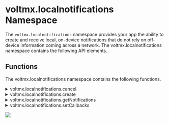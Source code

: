                             


voltmx.localnotifications Namespace
=================================

The `voltmx.localnotifications` namespace provides your app the ability to create and receive local, on-device notifications that do not rely on off-device information coming across a network. The voltmx.localnotifications namespace contains the following API elements. 

Functions
---------

The voltmx.localnotifications namespace contains the following functions.


<details close markdown="block"><summary>voltmx.localnotifications.cancel</summary>

* * *

Cancels the specified notifications.

<b>Syntax</b>

`voltmx.localnotifications.cancel(notificationId)`

<b>Input Parameters</b>

| Parameter | Description |
| --- | --- |
| notificationId | An array of notification IDs that selects the notifications to cancel. |

<b>Example</b>

```
/*************************************************************************************
* Function:cancelLocalnotifications()
* Description: function is used to cancel local notifications.
* Author: VoltMX
*************************************************************************************/
function cancelLocalnotifications(){
    notificationIdArray = [];
    notificationIdArray.push("01");
    voltmx.localnotifications.cancel(notificationIdArray);
 }
```

<b>Return Values</b>

None

<b>Platform Availability</b>

Available on iOS and Android platforms.

* * *

</details>
<details close markdown="block"><summary>voltmx.localnotifications.create</summary>

* * *

Creates a local notification.  

<blockquote>
    <em><b>Note: </b></em>
    <ul>      
        <li>For Android if the target SDK version is 33 and higher, below media permission is required in tags section under Application tags attributes inside android project settings to get the notifications.<br> 
        <code> &lt;uses-permission android:name="android.permission.POST_NOTIFICATIONS"/&gt;</code>
        </li>
    </ul>
</blockquote>  



<b>Syntax</b>

```
voltmx.localnotifications.create(  
    notificationId,  
    datetime,  
    message,  
    title,  
    categoryId,  
    pspConfig)
```

<b>Input Parameters</b>

| Parameter | Description |
| --- | --- |
| notificationId | A string that specifies a unique ID for the notification. |
| datetime | A string that specifies the date and time when the notification must be triggered. Must follow the [unicode date, time, and Timezone](http://unicode.org/reports/tr35/tr35-6.html#Date_Format_Patterns) pattern. |
| message | A string that specifies the message for the notification. |
| title | A string that specifies the title for the notification. |
| categoryId | A string that specifies the category ID to associate this local notification with, or null in case no actions are to be displayed. |
| pspConfig | An optional JavaScript object containing key-value pairs that set the platform-specific options. Used on iOS platform only. The following keys are supported. badge: An optional number that displays the number of notifications on the app icon. sound: An optional string that specifies the sound to play. For more information, see the **Remarks** section below. |

<b>Example</b>

```
/*************************************************************************************
* Function:createLocalnotification()
* Description: Creates local notifications.
* Author: VoltMX
*************************************************************************************/
function createLocalnotification(){ 
    var notificationId = "01";
    var date = "05 jan 2017 16:42:00 +0530";
    var format = "dd MMM yyyy HH:mm:ss Z";
    var message = "Local notification Received";
    var title = "Title";
    var categoryId ="calendar";
  
    voltmx.localnotifications.create({
        "id": notificationId,
        "dateTime": {
            "date": date,
            "format": format
        },
        "message": message,
        "title": title,
        "categoryId": categoryId,
        "pspConfig":{
            "badge":1,
            "sound": voltmx.localnotifications.DEFAULT_SOUND
        }

    });
  
}	
```

<b>Return Values</b>

None

<b>Remarks</b>

To play a sound when a notification arrives, your app must specify the sound using the "sound" key in the JavaScript object contained in the _pspConfig_ parameter. Your app must assign a sound file from the app's main bundle. If the sound file is not available or the provided file name is incorrect, it will play a default sound from the system (`voltmx.localnotifications.DEFAULT_SOUND`). To know the see file formats, [click here](https://developer.apple.com/library/ios/documentation/MusicAudio/Conceptual/CoreAudioOverview/SupportedAudioFormatsMacOSX/SupportedAudioFormatsMacOSX.md)

<b>Platform Availability</b>

Available on

*   iOS (The [voltmx.notificationsettings.registerCategory](voltmx.notificationssettings_functions.md#voltmx-notificationsettings-registercategory) API must be called before the create API for it to work)
*   Android

* * *

</details>
<details close markdown="block"><summary>voltmx.localnotifications.getNotifications</summary> 

* * *

Retrieves the pending local notifications.

<b>Syntax</b>

`voltmx.localnotifications.getNotifications(notificationObjects)`

<b>Input Parameters</b>

| Parameter | Description |
| --- | --- |
| notificationObjects | An optional array of notification objects if there are pending notifications, or an empty array if there are not. This parameter is only used on iOS. |

<b>Example</b>

```
// iOS Example. The callback function is not used on Android.
function callback(arrayOfNotificationObjects)
{
    // Your logic
    if(arrayOfNotificationObjects.length == 0)
    {
        voltmx.print("No pending notifications");;    
    }
}

voltmx.localnotifications.getNotifications(callback);
				
```

<b>Return Values</b>

None.

<b>Platform Availability</b>

Available on iOS and Android platforms.

* * *

</details>
<details close markdown="block"><summary>voltmx.localnotifications.setCallbacks</summary>

* * *

Associates online and offline callbacks for local notifications.

<b>Syntax</b>

`voltmx.localnotifications.setCallbacks(onlinenotification,offlinenotification)`

<b>Input Parameters</b>

| Parameter | Description |
| --- | --- |
| onlinenotification | A callback function that is invoked when the online notification is triggered. For more information, see the **Remarks** section below. |
| offlineNotification | A callback function that is invoked when the offline notification is triggered. For more information, see the **Remarks** section below. |

<b>Example</b>

```
/*************************************************************************************
* Function:localNotCallBacks()
* Description: Initializes local notifications.
* Author: VoltMX
*************************************************************************************/
function localNotCallBacks() {
    try {
        voltmx.localnotifications.setCallbacks({
            "offlinenotification": offlinenotification,
            "onlinenotification": onlinenotification
    });
    } catch (err) {
        voltmx.print("Error Code " + err.errorCode + " Message " + err.message);
    }
}

/* Notification callback handlers. These are invoked automatically when their respective notifications are fired. */
function offlinenotification(notificationobject, actionid ){
    alert("offline notification callback inkvoked");
    alert("notification object is :"+JSON.stringify(notificationobject) +" action id is "+actionid);
}

function onlinenotification(notificationobject,actionid){
    alert("onlinenotification notification callback inkvoked");
    alert("notification object is :"+JSON.stringify(notificationobject)+" action id is "+actionid);
}	
```

<b>Return Values</b>

None

<b>Remarks</b>

The callbacks that this function sets are invoked when notifications are raised by the underlying system. The online notification callback is involved when the application is running. The offline callbacks are invoked when the application is not running. This function should be called inside the `post app init` event handler when your app starts.

The callback function in the _onlinenotification_ parameter must have the following signature.

`onlineNotificationCallback(actionID,notificationObject);`

where _actionId_ is a unique ID for the action, and _notificationobject_ is a JavaScript object that contains platform-specific notification information.

The callback function in the _offlinenotification_ parameter must have the following signature.

`offlineNotificationCallback(actionID,notificationObject);`

where _actionId_ is a unique ID for the action, and _notificationobject_ is a JavaScript object that contains platform-specific notification information.

<b>Platform Availability</b>

Available on iOS and Android platforms.

* * *

</details>

![](resources/prettify/onload.png)
